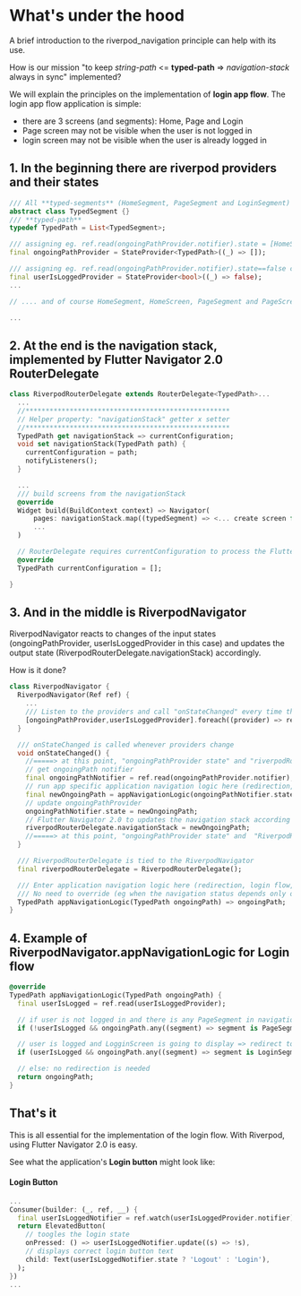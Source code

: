 # What's under the hood

A brief introduction to the riverpod_navigation principle can help with its use.

How is our mission "to keep *string-path* <= **typed-path** => *navigation-stack* always in sync" implemented?

We will explain the principles on the implementation of **login app flow**. 
The login app flow application is simple:
- there are 3 screens (and segments): Home, Page and Login
- Page screen may not be visible when the user is not logged in
- login screen may not be visible when the user is already logged in

## 1. In the beginning there are riverpod providers and their states

```dart
/// All **typed-segments** (HomeSegment, PageSegment and LoginSegment) are inherited from this class
abstract class TypedSegment {}
/// **typed-path**
typedef TypedPath = List<TypedSegment>;

/// assigning eg. ref.read(ongoingPathProvider.notifier).state = [HomeSegment(), PageSegment()] causes a new navigation stack to be calculated
final ongoingPathProvider = StateProvider<TypedPath>((_) => []);

/// assigning eg. ref.read(ongoingPathProvider.notifier).state==false causes a new navigation stack to be calculated
final userIsLoggedProvider = StateProvider<bool>((_) => false);
...

// .... and of course HomeSegment, HomeScreen, PageSegment and PageScreen, LoginSegment, LoginScreen ...

...
```

## 2. At the end is the navigation stack, implemented by Flutter Navigator 2.0 RouterDelegate

```dart
class RiverpodRouterDelegate extends RouterDelegate<TypedPath>...
  ...
  //***************************************************
  // Helper property: "navigationStack" getter x setter
  //***************************************************
  TypedPath get navigationStack => currentConfiguration;
  void set navigationStack(TypedPath path) {
    currentConfiguration = path;
    notifyListeners();
  }

  ...
  /// build screens from the navigationStack 
  @override
  Widget build(BuildContext context) => Navigator(
      pages: navigationStack.map((typedSegment) => <... create screen for given typedSegment ...>,
      ...
  )

  // RouterDelegate requires currentConfiguration to process the Flutter for Web URL correctly
  @override
  TypedPath currentConfiguration = [];

}
```

## 3. And in the middle is RiverpodNavigator

RiverpodNavigator reacts to changes of the input states (ongoingPathProvider, userIsLoggedProvider in this case) 
and updates the output state (RiverpodRouterDelegate.navigationStack) accordingly.

How is it done?

```dart
class RiverpodNavigator {
  RiverpodNavigator(Ref ref) {
    ...
    /// Listen to the providers and call "onStateChanged" every time they change.
    [ongoingPathProvider,userIsLoggedProvider].foreach((provider) => ref.listen(provider, (_,__) => onStateChanged())));
  }

  /// onStateChanged is called whenever providers change
  void onStateChanged() {
    //=====> at this point, "ongoingPathProvider state" and "riverpodRouterDelegate.currentConfiguration" could differ
    // get ongoingPath notifier
    final ongoingPathNotifier = ref.read(ongoingPathProvider.notifier);
    // run app specific application navigation logic here (redirection, login, etc.).
    final newOngoingPath = appNavigationLogic(ongoingPathNotifier.state);
    // update ongoingPathProvider
    ongoingPathNotifier.state = newOngoingPath;
    // Flutter Navigator 2.0 to updates the navigation stack according to the ongoingPathProvider state
    riverpodRouterDelegate.navigationStack = newOngoingPath;
    //=====> at this point, "ongoingPathProvider state" and  "RiverpodRouterDelegate.navigationStack" are in sync
  }

  /// RiverpodRouterDelegate is tied to the RiverpodNavigator
  final riverpodRouterDelegate = RiverpodRouterDelegate();

  /// Enter application navigation logic here (redirection, login flow, etc.). 
  /// No need to override (eg when the navigation status depends only on the ongoingPathProvider and no redirects or no route guard is required)
  TypedPath appNavigationLogic(TypedPath ongoingPath) => ongoingPath;
}
```

## 4. Example of RiverpodNavigator.appNavigationLogic for Login flow

```dart
@override 
TypedPath appNavigationLogic(TypedPath ongoingPath) {
  final userIsLogged = ref.read(userIsLoggedProvider);

  // if user is not logged in and there is any PageSegment in navigations stack => redirect to LoginScreen
  if (!userIsLogged && ongoingPath.any((segment) => segment is PageSegment) return [LoginSegment()];

  // user is logged and LogginScreen is going to display => redirect to HomeScreen
  if (userIsLogged && ongoingPath.any((segment) => segment is LoginSegment) return [HomeSegment()];)

  // else: no redirection is needed
  return ongoingPath;
}
```

## That's it

This is all essential for the implementation of the login flow.
With Riverpod, using Flutter Navigator 2.0 is easy.

See what the application's **Login button** might look like:

#### Login Button
```dart
...
Consumer(builder: (_, ref, __) {
  final userIsLoggedNotifier = ref.watch(userIsLoggedProvider.notifier);
  return ElevatedButton(
    // toogles the login state
    onPressed: () => userIsLoggedNotifier.update((s) => !s),
    // displays correct login button text
    child: Text(userIsLoggedNotifier.state ? 'Logout' : 'Login'),
  );
})
...
```
